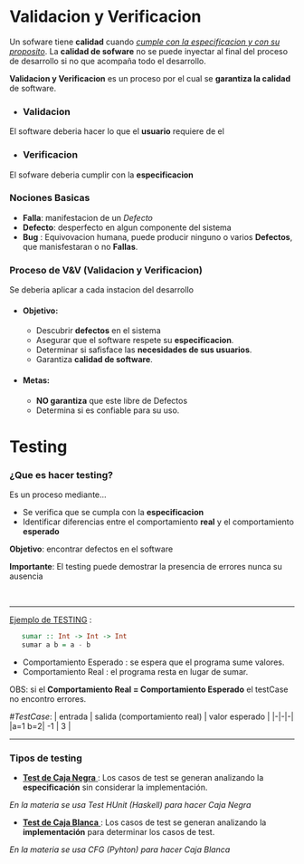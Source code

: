 
# Validacion y Verificacion 

Un sofware tiene __calidad__ cuando <u>_cumple con la especificacion y con su proposito_</u>.
La __calidad de sofware__ no se puede inyectar al final del proceso de desarrollo si no que acompaña todo el desarrollo.

__Validacion y Verificacion__ es un proceso por el cual se __garantiza la calidad__ de software.



* ### Validacion
El software deberia hacer lo que el __usuario__ requiere de el

* ### Verificacion
El sofware deberia cumplir con la __especificacion__


### Nociones Basicas

* __Falla__: manifestacion de un *Defecto*
* __Defecto__: desperfecto en algun componente del sistema
* __Bug__ : Equivovacion humana, puede producir ninguno o varios __Defectos__, que manisfestaran o no __Fallas__.



### Proceso de V&V (Validacion y Verificacion)

Se deberia aplicar a cada instacion del desarrollo

* #### Objetivo:
     - Descubrir __defectos__ en el sistema 
     - Asegurar que el software respete su __especificacion__.
     - Determinar si safisface las __necesidades de sus usuarios__.
     - Garantiza __calidad de software__. 
* #### Metas:     
     - __NO garantiza__ que este libre de Defectos
     - Determina si es confiable para su uso.


#
# Testing

### ¿Que es hacer testing?

Es un proceso mediante...
* Se verifica que se cumpla con la **especificacion**
* Identificar diferencias entre el comportamiento __real__ y el comportamiento __esperado__ 

__Objetivo__: encontrar defectos en el software

__Importante__: El testing puede demostrar la presencia de errores nunca su ausencia

<br>

<hr>

<u>Ejemplo de TESTING</u> :

```haskell
   sumar :: Int -> Int -> Int
   sumar a b = a - b
``` 


- Comportamiento Esperado : se espera que el programa sume valores.
- Comportamiento Real : el programa resta en lugar de sumar.

OBS: si el __Comportamiento Real = Comportamiento Esperado__ el testCase no encontro errores.

_#TestCase_: 
  | entrada | salida (comportamiento real) | valor esperado |
  |-|-|-|
  |a=1  b=2| -1 | 3 |

<hr>

### Tipos de testing

  * <u> __Test de Caja Negra__ </u>: 
  Los casos de test se generan analizando la **especificación** sin considerar la implementación.

  *En la materia se usa Test HUnit (Haskell) para hacer Caja Negra*

  * <u> __Test de Caja Blanca__ </u>:
  Los casos de test se generan analizando la **implementación** para determinar los casos de test.

  *En la materia se usa CFG (Pyhton) para hacer Caja Blanca*





